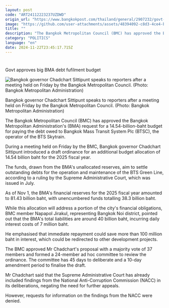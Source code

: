```yaml
---
layout: post
code: "ART24112223237UZDWD"
origin_url: "https://www.bangkokpost.com/thailand/general/2907232/govt-approves-big-bma-debt-fufilment-budget"
image: "https://github.com/user-attachments/assets/48394092-c8d3-4ce4-b55d-6fc8da2eb2cd"
title: ""
description: "The Bangkok Metropolitan Council (BMC) has approved the Bangkok Metropolitan Administration"
category: "POLITICS"
language: "en"
date: 2024-11-22T23:45:17.715Z
---
```


# 

Govt approves big BMA debt fufilment budget

![Bangkok governor Chadchart Sittipunt speaks to reporters after a meeting held on Friday by the Bangkok Metropolitan Council. (Photo: Bangkok Metropolitan Administration)](https://github.com/user-attachments/assets/a6ac92c2-b48c-4e40-b4a7-dc29e1abb02d)

Bangkok governor Chadchart Sittipunt speaks to reporters after a meeting held on Friday by the Bangkok Metropolitan Council. (Photo: Bangkok Metropolitan Administration)

The Bangkok Metropolitan Council (BMC) has approved the Bangkok Metropolitan Administration's (BMA) request for a 14.54-billion-baht budget for paying the debt owed to Bangkok Mass Transit System Plc (BTSC), the operator of the BTS Skytrain.

During a meeting held on Friday by the BMC, Bangkok governor Chadchart Sittipunt introduced a draft ordinance for an additional budget allocation of 14.54 billion baht for the 2025 fiscal year.

The funds, drawn from the BMA's unallocated reserves, aim to settle outstanding debts for the operation and maintenance of the BTS Green Line, according to a ruling by the Supreme Administrative Court, which was issued in July.

As of Nov 1, the BMA's financial reserves for the 2025 fiscal year amounted to 81.43 billion baht, with unencumbered funds totalling 38.3 billion baht.

While this allocation will address a portion of the city's financial obligations, BMC member Napapol Jirakul, representing Bangkok Noi district, pointed out that the BMA's total liabilities are around 40 billion baht, incurring daily interest costs of 7 million baht.

He emphasised that immediate repayment could save more than 100 million baht in interest, which could be redirected to other development projects.

The BMC approved Mr Chadchart's proposal with a majority vote of 37 members and formed a 24-member ad hoc committee to review the ordinance. The committee has 45 days to deliberate and a 10-day amendment period to finalise the draft.

Mr Chadchart said that the Supreme Administrative Court has already included findings from the National Anti-Corruption Commission (NACC) in its deliberations, negating the need for further appeals.

However, requests for information on the findings from the NACC were denied.